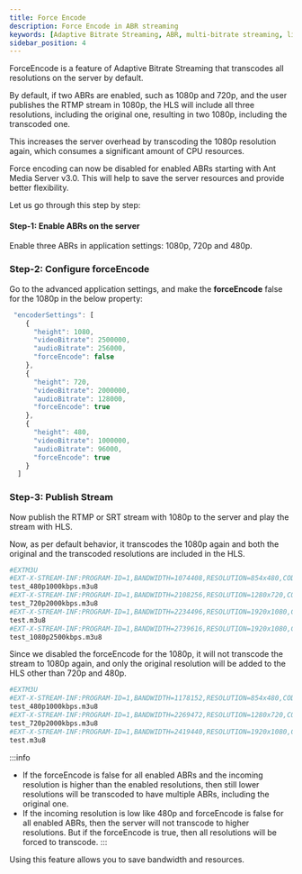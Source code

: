 ```yaml
---
title: Force Encode
description: Force Encode in ABR streaming
keywords: [Adaptive Bitrate Streaming, ABR, multi-bitrate streaming, live stream quality switching, on demand transcoding]
sidebar_position: 4
---
```


ForceEncode is a feature of Adaptive Bitrate Streaming that transcodes all resolutions on the server by default.

By default, if two ABRs are enabled, such as 1080p and 720p, and the user publishes the RTMP stream in 1080p, the HLS will include all three resolutions, including the original one, resulting in two 1080p, including the transcoded one.

This increases the server overhead by transcoding the 1080p resolution again, which consumes a significant amount of CPU resources.

Force encoding can now be disabled for enabled ABRs starting with Ant Media Server v3.0. This will help to save the server resources and provide better flexibility.

Let us go through this step by step:

#### Step-1: Enable ABRs on the server

Enable three ABRs in application settings: 1080p, 720p and 480p.

### Step-2: Configure forceEncode

Go to the advanced application settings, and make the **forceEncode** false for the 1080p in the below property:

```js
 "encoderSettings": [
    {
      "height": 1080,
      "videoBitrate": 2500000,
      "audioBitrate": 256000,
      "forceEncode": false
    },
    {
      "height": 720,
      "videoBitrate": 2000000,
      "audioBitrate": 128000,
      "forceEncode": true
    },
    {
      "height": 480,
      "videoBitrate": 1000000,
      "audioBitrate": 96000,
      "forceEncode": true
    }
  ]
```

### Step-3: Publish Stream

Now publish the RTMP or SRT stream with 1080p to the server and play the stream with HLS.

Now, as per default behavior, it transcodes the 1080p again and both the original and the transcoded resolutions are included in the HLS.

```bash
#EXTM3U
#EXT-X-STREAM-INF:PROGRAM-ID=1,BANDWIDTH=1074408,RESOLUTION=854x480,CODECS="avc1.42e00a,mp4a.40.2"
test_480p1000kbps.m3u8
#EXT-X-STREAM-INF:PROGRAM-ID=1,BANDWIDTH=2108256,RESOLUTION=1280x720,CODECS="avc1.42e00a,mp4a.40.2"
test_720p2000kbps.m3u8
#EXT-X-STREAM-INF:PROGRAM-ID=1,BANDWIDTH=2234496,RESOLUTION=1920x1080,CODECS="avc1.42e00a,mp4a.40.2"
test.m3u8
#EXT-X-STREAM-INF:PROGRAM-ID=1,BANDWIDTH=2739616,RESOLUTION=1920x1080,CODECS="avc1.42e00a,mp4a.40.2"
test_1080p2500kbps.m3u8
```

Since we disabled the forceEncode for the 1080p, it will not transcode the stream to 1080p again, and only the original resolution will be added to the HLS other than 720p and 480p.

```bash
#EXTM3U
#EXT-X-STREAM-INF:PROGRAM-ID=1,BANDWIDTH=1178152,RESOLUTION=854x480,CODECS="avc1.42e00a,mp4a.40.2"
test_480p1000kbps.m3u8
#EXT-X-STREAM-INF:PROGRAM-ID=1,BANDWIDTH=2269472,RESOLUTION=1280x720,CODECS="avc1.42e00a,mp4a.40.2"
test_720p2000kbps.m3u8
#EXT-X-STREAM-INF:PROGRAM-ID=1,BANDWIDTH=2419440,RESOLUTION=1920x1080,CODECS="avc1.42e00a,mp4a.40.2"
test.m3u8
```

:::info
- If the forceEncode is false for all enabled ABRs and the incoming resolution is higher than the enabled resolutions, then still lower resolutions will be transcoded to have multiple ABRs, including the original one.
- If the incoming resolution is low like 480p and forceEncode is false for all enabled ABRs, then the server will not transcode to higher resolutions. But if the forceEncode is true, then all resolutions will be forced to transcode.
:::

Using this feature allows you to save bandwidth and resources.

